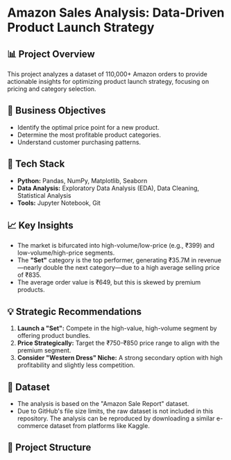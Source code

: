 # Amazon Sales Analysis: Data-Driven Product Launch Strategy

## 📊 Project Overview
This project analyzes a dataset of 110,000+ Amazon orders to provide actionable insights for optimizing product launch strategy, focusing on pricing and category selection.

## 🎯 Business Objectives
- Identify the optimal price point for a new product.
- Determine the most profitable product categories.
- Understand customer purchasing patterns.

## 🔧 Tech Stack
- **Python:** Pandas, NumPy, Matplotlib, Seaborn
- **Data Analysis:** Exploratory Data Analysis (EDA), Data Cleaning, Statistical Analysis
- **Tools:** Jupyter Notebook, Git

## 📈 Key Insights
- The market is bifurcated into high-volume/low-price (e.g., ₹399) and low-volume/high-price segments.
- The **"Set"** category is the top performer, generating ₹35.7M in revenue—nearly double the next category—due to a high average selling price of ₹835.
- The average order value is ₹649, but this is skewed by premium products.

## 💡 Strategic Recommendations
1.  **Launch a "Set":** Compete in the high-value, high-volume segment by offering product bundles.
2.  **Price Strategically:** Target the ₹750-₹850 price range to align with the premium segment.
3.  **Consider "Western Dress" Niche:** A strong secondary option with high profitability and slightly less competition.

## 📁 Dataset
- The analysis is based on the "Amazon Sale Report" dataset.
- Due to GitHub's file size limits, the raw dataset is not included in this repository. The analysis can be reproduced by downloading a similar e-commerce dataset from platforms like Kaggle.

## 📂 Project Structure
